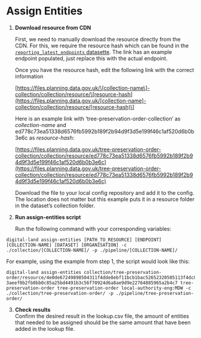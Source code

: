 # Assign Entities

1. **Download resource from CDN**

   First, we need to manually download the resource directly from the CDN. For this, we require the resource hash which can be found in the [`reporting_latest_endpoints` datasette](https://datasette.planning.data.gov.uk/digital-land/reporting_latest_endpoints?_sort=rowid&endpoint__exact=a16e45dbefe2d67a6d27c086768b6c3610d4e057bb19627da0cbdb13e3f0d2cd). The link has an example endpoint populated, just replace this with the actual endpoint.

   Once you have the resource hash, edit the following link with the correct information

   

   [https://files.planning.data.gov.uk/\[collection-name\]-collection/collection/resource/\[resource-hash](https://files.planning.data.gov.uk/[collection-name]-collection/collection/resource/[resource-hash)\]

   

   Here is an example link with ‘tree-preservation-order-collection’ as *collection-name* and ed778c73ea51338d6576fb5992b189f2b94d9f3d5e199f46c1af520d6b0b3e6c as *resource-hash*:

   

   [https://files.planning.data.gov.uk/tree-preservation-order-collection/collection/resource/ed778c73ea51338d6576fb5992b189f2b94d9f3d5e199f46c1af520d6b0b3e6c](https://files.planning.data.gov.uk/tree-preservation-order-collection/collection/resource/ed778c73ea51338d6576fb5992b189f2b94d9f3d5e199f46c1af520d6b0b3e6c)

   Download the file to your local config repository and add it to the config. The location does not matter but this example puts it in a resource folder in the dataset’s collection folder.

2. **Run assign-entities script**  
     
   Run the following command with your corresponding variables:

```
digital-land assign-entities [PATH_TO_RESOURCE] [ENDPOINT] [COLLECTION-NAME] [DATASET] [ORGANISATION] -c ./collection/[COLLECTION-NAME]/ -p ./pipeline/[COLLECTION-NAME]/
```

For example, using the example from step 1, the script would look like this:

```
digital-land assign-entities collection/tree-preservation-order/resource/4e0de67249898504311f4dde8ebf11bcb1bac52652320505113f4dc85635ea3e  3aeef0b2fb0bb0c85a25bd4491b3c56f70924d6a8ae9d9e22764885965a2b4c7 tree-preservation-order tree-preservation-order local-authority-eng:MDW -c ./collection/tree-preservation-order/ -p ./pipeline/tree-preservation-order/
```

3. **Check results**  
   Confirm the desired result in the lookup.csv file, the amount of entities that needed to be assigned should be the same amount that have been added in the lookup file.
